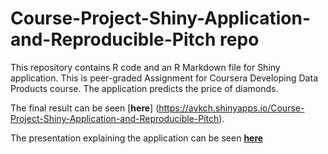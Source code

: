 # Course-Project-Shiny-Application-and-Reproducible-Pitch repo

This repository contains R code and an R Markdown file for Shiny application. This is peer-graded Assignment for Coursera Developing Data Products course.
The application predicts the price of diamonds.

The final result can be seen [**here**] (https://avkch.shinyapps.io/Course-Project-Shiny-Application-and-Reproducible-Pitch).

The presentation explaining the application can be seen [**here**](http://rpubs.com/avkch/248596)

